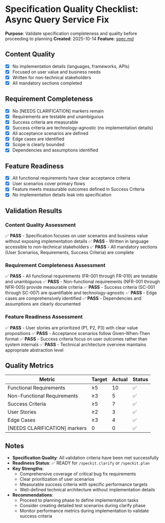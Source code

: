 # Specification Quality Checklist: Async Query Service Fix

**Purpose**: Validate specification completeness and quality before proceeding to planning
**Created**: 2025-10-14
**Feature**: [spec.md](../spec.md)

## Content Quality

- [x] No implementation details (languages, frameworks, APIs)
- [x] Focused on user value and business needs
- [x] Written for non-technical stakeholders
- [x] All mandatory sections completed

## Requirement Completeness

- [x] No [NEEDS CLARIFICATION] markers remain
- [x] Requirements are testable and unambiguous
- [x] Success criteria are measurable
- [x] Success criteria are technology-agnostic (no implementation details)
- [x] All acceptance scenarios are defined
- [x] Edge cases are identified
- [x] Scope is clearly bounded
- [x] Dependencies and assumptions identified

## Feature Readiness

- [x] All functional requirements have clear acceptance criteria
- [x] User scenarios cover primary flows
- [x] Feature meets measurable outcomes defined in Success Criteria
- [x] No implementation details leak into specification

## Validation Results

### Content Quality Assessment
✅ **PASS** - Specification focuses on user scenarios and business value without exposing implementation details
✅ **PASS** - Written in language accessible to non-technical stakeholders
✅ **PASS** - All mandatory sections (User Scenarios, Requirements, Success Criteria) are complete

### Requirement Completeness Assessment
✅ **PASS** - All functional requirements (FR-001 through FR-010) are testable and unambiguous
✅ **PASS** - Non-functional requirements (NFR-001 through NFR-005) provide measurable criteria
✅ **PASS** - Success criteria (SC-001 through SC-007) are quantifiable and technology-agnostic
✅ **PASS** - Edge cases are comprehensively identified
✅ **PASS** - Dependencies and assumptions are clearly documented

### Feature Readiness Assessment
✅ **PASS** - User stories are prioritized (P1, P2, P3) with clear value propositions
✅ **PASS** - Acceptance scenarios follow Given-When-Then format
✅ **PASS** - Success criteria focus on user outcomes rather than system internals
✅ **PASS** - Technical architecture overview maintains appropriate abstraction level

## Quality Metrics

| Metric | Target | Actual | Status |
|--------|--------|--------|--------|
| Functional Requirements | ≥5 | 10 | ✅ |
| Non-Functional Requirements | ≥3 | 5 | ✅ |
| Success Criteria | ≥5 | 7 | ✅ |
| User Stories | ≥2 | 3 | ✅ |
| Edge Cases | ≥3 | 4 | ✅ |
| [NEEDS CLARIFICATION] markers | 0 | 0 | ✅ |

## Notes

- **Specification Quality**: All validation criteria have been met successfully
- **Readiness Status**: ✅ READY for `/speckit.clarify` or `/speckit.plan`
- **Key Strengths**: 
  - Comprehensive coverage of critical bug fix requirements
  - Clear prioritization of user scenarios
  - Measurable success criteria with specific performance targets
  - Well-defined technical architecture without implementation details
- **Recommendations**: 
  - Proceed to planning phase to define implementation tasks
  - Consider creating detailed test scenarios during clarify phase
  - Monitor performance metrics during implementation to validate success criteria
